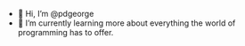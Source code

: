 - 👋 Hi, I’m @pdgeorge
- 🌱 I’m currently learning more about everything the world of programming has to offer.
